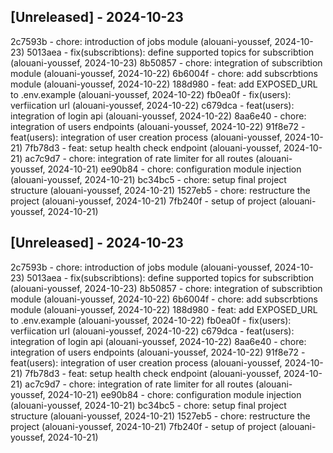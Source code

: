 ## [Unreleased] - 2024-10-23

2c7593b - chore: introduction of jobs module (alouani-youssef, 2024-10-23)
5013aea - fix(subscribtions): define supported topics for subscribtion (alouani-youssef, 2024-10-23)
8b50857 - chore: integration of subscribtion module (alouani-youssef, 2024-10-22)
6b6004f - chore: add subscrbtions module (alouani-youssef, 2024-10-22)
188d980 - feat: add EXPOSED_URL to .env.example (alouani-youssef, 2024-10-22)
fb0ea0f - fix(users): verfiication url (alouani-youssef, 2024-10-22)
c679dca - feat(users): integration of login api (alouani-youssef, 2024-10-22)
8aa6e40 - chore: integration of users endpoints (alouani-youssef, 2024-10-22)
91f8e72 - feat(users): integration of user creation  process (alouani-youssef, 2024-10-21)
7fb78d3 - feat: setup health check endpoint (alouani-youssef, 2024-10-21)
ac7c9d7 - chore: integration of rate limiter for all routes (alouani-youssef, 2024-10-21)
ee90b84 - chore: configuration module injection (alouani-youssef, 2024-10-21)
bc34bc5 - chore: setup final project structure (alouani-youssef, 2024-10-21)
1527eb5 - chore: restructure the project (alouani-youssef, 2024-10-21)
7fb240f - setup of project (alouani-youssef, 2024-10-21)

## [Unreleased] - 2024-10-23

2c7593b - chore: introduction of jobs module (alouani-youssef, 2024-10-23)
5013aea - fix(subscribtions): define supported topics for subscribtion (alouani-youssef, 2024-10-23)
8b50857 - chore: integration of subscribtion module (alouani-youssef, 2024-10-22)
6b6004f - chore: add subscrbtions module (alouani-youssef, 2024-10-22)
188d980 - feat: add EXPOSED_URL to .env.example (alouani-youssef, 2024-10-22)
fb0ea0f - fix(users): verfiication url (alouani-youssef, 2024-10-22)
c679dca - feat(users): integration of login api (alouani-youssef, 2024-10-22)
8aa6e40 - chore: integration of users endpoints (alouani-youssef, 2024-10-22)
91f8e72 - feat(users): integration of user creation  process (alouani-youssef, 2024-10-21)
7fb78d3 - feat: setup health check endpoint (alouani-youssef, 2024-10-21)
ac7c9d7 - chore: integration of rate limiter for all routes (alouani-youssef, 2024-10-21)
ee90b84 - chore: configuration module injection (alouani-youssef, 2024-10-21)
bc34bc5 - chore: setup final project structure (alouani-youssef, 2024-10-21)
1527eb5 - chore: restructure the project (alouani-youssef, 2024-10-21)
7fb240f - setup of project (alouani-youssef, 2024-10-21)

